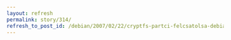 ```yaml
---
layout: refresh
permalink: story/314/
refresh_to_post_id: /debian/2007/02/22/cryptfs-partci-felcsatolsa-debianon-usbstick-segtsgvel-automatikusan
---
```

